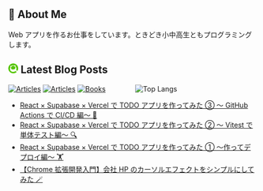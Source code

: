 ## 🐞 About Me

Web アプリを作るお仕事をしています。ときどき小中高生ともプログラミングします。

## <img src="./icon/qiita.png" width="20px"> Latest Blog Posts

<p><img align="right" width="49%" src="https://github-readme-stats.vercel.app/api/top-langs/?username=kamata-bug-factory&layout=compact&show_icon=true" alt="Top Langs" /></p>

[![Articles](https://badgen.org/img/qiita/kamata-bug-factory/articles?style=flat-square)](https://qiita.com/kamata-bug-factory)
[![Articles](https://badgen.org/img/zenn/kazuki_debugger/articles?style=flat-square)](https://zenn.dev/kazuki_debugger)
[![Books](https://badgen.org/img/zenn/kazuki_debugger/books?style=flat-square)](https://zenn.dev/kazuki_debugger?tab=books)

<!-- BLOG-POST-LIST:START -->
- [React × Supabase × Vercel で TODO アプリを作ってみた ③ ～ GitHub Actions で CI/CD 編～ 🤖](https://qiita.com/kamata-bug-factory/items/cb7dceacba1d0b58990b)
- [React × Supabase × Vercel で TODO アプリを作ってみた ② ～ Vitest で単体テスト編～ 🔍](https://qiita.com/kamata-bug-factory/items/e095d38e445e76210e8d)
- [React × Supabase × Vercel で TODO アプリを作ってみた ① ～作ってデプロイ編～ 🏋️](https://qiita.com/kamata-bug-factory/items/363a4291fd31a8d34ead)
- [【Chrome 拡張開発入門】会社 HP のカーソルエフェクトをシンプルにしてみた 🪄](https://qiita.com/kamata-bug-factory/items/4837a1dba727fe11dbc7)
<!-- BLOG-POST-LIST:END -->

<!--
**kamata-bug-factory/kamata-bug-factory** is a ✨ _special_ ✨ repository because its `README.md` (this file) appears on your GitHub profile.

Here are some ideas to get you started:

- 🔭 I’m currently working on ...
- 🌱 I’m currently learning ...
- 👯 I’m looking to collaborate on ...
- 🤔 I’m looking for help with ...
- 💬 Ask me about ...
- 📫 How to reach me: ...
- 😄 Pronouns: ...
- ⚡ Fun fact: ...
-->
